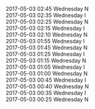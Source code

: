 2017-05-03 02:45 Wednesday  N  
2017-05-03 02:35 Wednesday  I  
2017-05-03 02:25 Wednesday  N  
2017-05-03 02:15 Wednesday  I  
2017-05-03 02:10 Wednesday  N  
2017-05-03 01:55 Wednesday  I  
2017-05-03 01:45 Wednesday  N  
2017-05-03 01:25 Wednesday  I  
2017-05-03 01:15 Wednesday  N  
2017-05-03 01:05 Wednesday  I  
2017-05-03 01:00 Wednesday  N  
2017-05-03 00:45 Wednesday  I  
2017-05-03 00:40 Wednesday  N  
2017-05-03 00:35 Wednesday  I  
2017-05-03 00:25 Wednesday  N  
